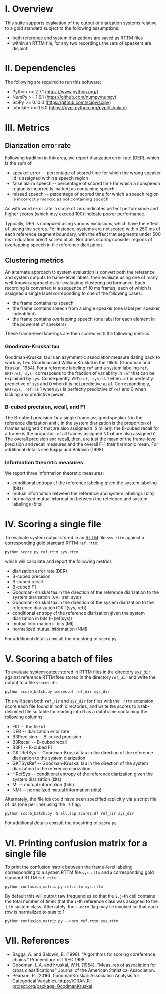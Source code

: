 # I. Overview
This suite supports evaluation of the output of diarization systems relative to a gold standard subject to the following assumptions:

- both reference and system diarizations are saved as [RTTM](https://catalog.ldc.upenn.edu/docs/LDC2004T12/RTTM-format-v13.pdf) files
- within an RTTM file, for any two recordings the sets of speakers are disjoint


# II. Dependencies
The following are required to run this software:

- Python >= 2.7.1 (https://www.python.org/)
- NumPy >= 1.6.1 (https://github.com/numpy/numpy)
- SciPy >= 0.10.0 (https://github.com/scipy/scipy)
- tabulate >= 0.5.0 (https://pypi.python.org/pypi/tabulate)


# III. Metrics
## Diarization error rate
Following tradition in this area, we report diarization error rate (DER), which
 is the sum of

- speaker error  --  percentage of scored time for which the wrong speaker id
  is assigned within a speech region
- false alarm speech  --   percentage of scored time for which a nonspeech
  region is incorrectly marked as containing speech
- missed speech  --  percentage of scored time for which a speech region is
  incorrectly marked as not containing speech

As with word error rate, a score of zero indicates perfect performance and
higher scores (which may exceed 100) indicate poorer performance.

Typically, DER is computed using various exclusions, which have the effect of
juicing the scores. For instance, systems are not scored within 250 ms of
each reference segment boundary, with the effect that segments under 500 ms in
duration aren't scored at all. Nor does scoring consider regions of overlapping
speech in the reference diarization.

## Clustering metrics
An alternate approach to system evaluation is convert both the reference and
system outputs to frame-level labels, then evaluate using one of many
well-known approaches for evaluating clustering performance. Each recording
is converted to a sequence of 10 ms frames, each of which is assigned a single
label correponding to one of the following cases:

- the frame contains no speech
- the frame contains speech from a single speaker (one label per speaker
  indentified)
- the frame contains overlapping speech (one label for each element in the
  powerset of speakers)

These frame-level labelings are then scored with the following metrics:

### Goodman-Kruskal tau
Goodman-Kruskal tau is an asymmetric association measure dating back to work by Leo Goodman and William Kruskal in the 1950s (Goodman and Kruskal, 1954). For a reference labeling ``ref`` and a system labeling ``ref``, ``GKT(ref, sys)`` corresponds to the fraction of variability in ``ref`` that can be explained by ``sys``. Consequently, ``GKT(ref, sys)`` is 1 when ``ref`` is perfectly predictive of ``sys`` and 0 when it is not predictive at all. Correspondingly, ``GKT(sys, ref)`` is 1 when ``sys`` is perfectly predictive of ``ref`` and 0 when lacking any predictive power.

### B-cubed precision, recall, and F1
The B-cubed precision for a single frame assigned speaker ``S`` in the reference diarization and ``C`` in the system diarization is the proportion of frames assigned ``C`` that are also assigned ``S``. Similarly, the B-cubed recall for a frame is the proportion of all frames assigned ``S`` that are also assigned ``C``. The overall precision and recall, then, are just the mean of the frame-level precision and recall measures and the overall F-1 their harmonic mean. For additional details see Bagga and Baldwin (1998).

### Information theoretic measures
We report three information theoretic measures:

- conditional entropy of the reference labeling given the system labeling (bits)
- mutual information between the reference and system labelings (bits)
- normalized mutual information between the reference and system labelings (bits)


# IV. Scoring a single file
To evaluate system output stored in an [RTTM](https://catalog.ldc.upenn.edu/docs/LDC2004T12/RTTM-format-v13.pdf) file ``sys.rttm`` against a corresponding gold standard RTTM ``ref.rttm``:

    python score.py ref.rttm sys.rttm

which will calculate and report the following metrics:

- diarization error rate (DER)
- B-cubed precision
- B-cubed recall
- B-cubed F1
- Goodman-Kruskal tau in the direction of the reference diarization to the
  system diarization (GKT(ref, sys))
- Goodman-Kruskal tau in the direction of the system diarization to the
  reference diarization (GKT(sys, ref))
- conditional entropy of the reference diarization given the system
  diarization in bits (H(ref|sys))
- mutual information in bits (MI)
- normalized mutual information (NMI)

 For additional details consult the docstring of ``score.py``.


# V. Scoring a batch of files
To evaluate system output stored in RTTM files in the directory ``sys_dir`` against reference RTTM files stored in the directory ``ref_dir`` and write the output to a file ``scores.df``:

    python score_batch.py scores.df ref_dir sys_dir

This will scan both ``ref_dir`` and ``sys_dir`` for files with the ``.rttm`` extension, score each file found in both directories, and write the scores to a tab-delimited file suitable for reading into R as a dataframe containing the following columns:

- FID  --  the file id
- DER  --  diarization error rate
- B3Precision  --  B-cubed precision
- B3Recall  --  B-cubed recall
- B3F1  --  B-cubed F1
- GKTRefSys  --  Goodman-Kruskal tau in the direction of the reference
  diarization to the system diarization
- GKTSysRef  --  Goodman-Kruskal tau in the direction of the system diarization
  to the reference diarization
- HRefSys  --  conditional entropy of the reference diarization given the
  system diarization (bits)
- MI  --  mutual information (bits)
- NMI  --  normalized mutual information (bits)

 Alternately, the file ids could have been specified explicitly via a script file of ids (one per line) using the ``-S`` flag:

    python score_batch.py -S all.scp scores.df ref_dir sys_dir

 For additional details consult the docstring of ``score.py``.


# VI. Printing confusion matrix for a single file

To print the confusion matrix between the frame-level labeling corresponding to
a system RTTM file ``sys.rttm`` and a corresponding gold standard RTTM ``ref.rttm``:

    python confusion_matrix.py ref.rttm sys.rttm

By default this will output raw frequencies so that the ``i,j``-th cell contains the
total number of times that the ``i``-th reference class was assigned to the ``j``-th
system class. Alternately, the ``--norm`` flag may be invoked so that each row is normalized
to sum to 1:

    python confusion_matrix.py --norm ref.rttm sys.rttm


# VII. References
- Bagga, A. and Baldwin, B. (1998). "Algorithms for scoring coreference
  chains." Proceedings of LREC 1998.
- Goodman, L.A. and Kruskal, W.H. (1954). "Measures of association for
  cross classifications." Journal of the American Statistical Association.
- Pearson, R. (2016). GoodmanKruskal: Association Analysis for Categorical
  Variables. https://CRAN.R-project.org/package=GoodmanKruskal.
